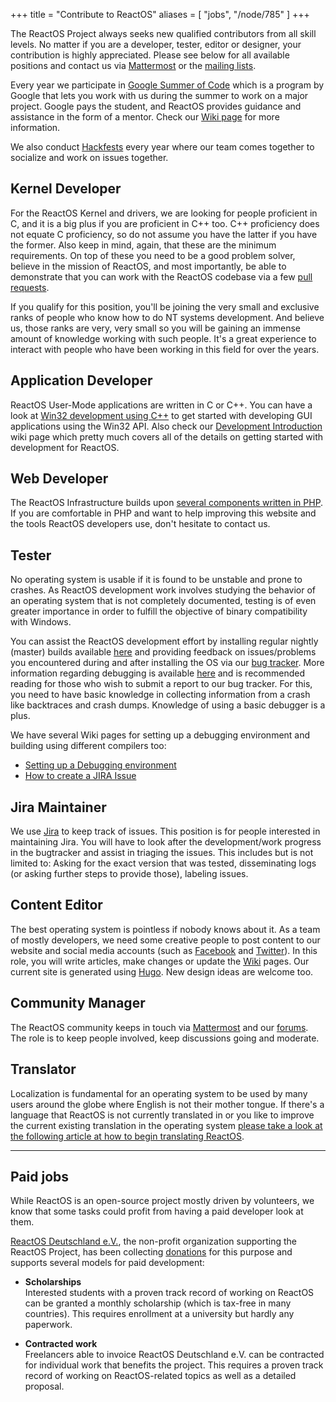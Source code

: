+++
title = "Contribute to ReactOS"
aliases = [ "jobs", "/node/785" ]
+++

The ReactOS Project always seeks new qualified contributors from all skill levels.
No matter if you are a developer, tester, editor or designer, your contribution is highly appreciated.
Please see below for all available positions and contact us via [Mattermost](https://chat.reactos.org) or the [mailing lists](/mailing-lists).

Every year we participate in [Google Summer of Code](https://summerofcode.withgoogle.com/) which is a program by Google that lets you work with us during the summer to work on a major project.
Google pays the student, and ReactOS provides guidance and assistance in the form of a mentor.
Check our [Wiki page](https://reactos.org/wiki/Google_Summer_of_Code) for more information.

We also conduct [Hackfests](https://reactos.org/wiki/Hackfest) every year where our team comes together to socialize and work on issues together.

## Kernel Developer
For the ReactOS Kernel and drivers, we are looking for people proficient in C, and it is a big plus if you are proficient in C++ too. C++ proficiency does not equate C proficiency, so do not assume you have the latter if you have the former. Also keep in mind, again, that these are the minimum requirements. On top of these you need to be a good problem solver, believe in the mission of ReactOS, and most importantly, be able to demonstrate that you can work with the ReactOS codebase via a few [pull requests](https://github.com/reactos/reactos/pulls).

If you qualify for this position, you'll be joining the very small and exclusive ranks of people who know how to do NT systems development.
And believe us, those ranks are very, very small so you will be gaining an immense amount of knowledge working with such people.
It's a great experience to interact with people who have been working in this field for over the years.

## Application Developer
ReactOS User-Mode applications are written in C or C++.
You can have a look at [Win32 development using C++](https://docs.microsoft.com/en-us/windows/win32/LearnWin32/learn-to-program-for-windows) to get started with developing GUI applications using the Win32 API.
Also check our [Development Introduction](https://reactos.org/wiki/Development_Introduction) wiki page which pretty much covers all of the details on getting started with development for ReactOS.

## Web Developer
The ReactOS Infrastructure builds upon [several components written in PHP](https://github.com/reactos/web).
If you are comfortable in PHP and want to help improving this website and the tools ReactOS developers use, don't hesitate to contact us.

## Tester
No operating system is usable if it is found to be unstable and prone to crashes. As ReactOS development work involves studying the behavior of an operating system that is not completely documented, testing is of even greater importance in order to fulfill the objective of binary compatibility with Windows.

You can assist the ReactOS development effort by installing regular nightly (master) builds available [here](https://reactos.org/getbuilds/) and providing feedback on issues/problems you encountered during and after installing the OS via our [bug tracker](https://jira.reactos.org/).
More information regarding debugging is available [here](https://reactos.org/wiki/Debugging) and is recommended reading for those who wish to submit a report to our bug tracker.
For this, you need to have basic knowledge in collecting information from a crash like backtraces and crash dumps. Knowledge of using a basic debugger is a plus.

We have several Wiki pages for setting up a debugging environment and building using different compilers too:
* [Setting up a Debugging environment](https://reactos.org/wiki/Debugging)
* [How to create a JIRA Issue](https://reactos.org/wiki/User:Oldman/A_layman%27s_guide/How_to_create_a_JIRA_Issue)

## Jira Maintainer
We use [Jira](https://jira.reactos.org/) to keep track of issues.
This position is for people interested in maintaining Jira.
You will have to look after the development/work progress in the bugtracker and assist in triaging the issues.
This includes but is not limited to: Asking for the exact version that was tested, disseminating logs (or asking further steps to provide those), labeling issues.

## Content Editor
The best operating system is pointless if nobody knows about it.
As a team of mostly developers, we need some creative people to post content to our website and social media accounts (such as [Facebook](https://www.facebook.com/ReactOS-19143619259/) and [Twitter](https://twitter.com/reactos)).
In this role, you will write articles, make changes or update the [Wiki](https://reactos.org/wiki) pages.
Our current site is generated using [Hugo](https://gohugo.io/).
New design ideas are welcome too.

## Community Manager
The ReactOS community keeps in touch via [Mattermost](https://chat.reactos.org) and our [forums](/forum).
The role is to keep people involved, keep discussions going and moderate.

## Translator
Localization is fundamental for an operating system to be used by many users around the globe where English is not their mother tongue.
If there's a language that ReactOS is not currently translated in or you like to improve the current existing translation in the operating system [please take a look at the following article at how to begin translating ReactOS](/wiki/Translation_Introduction).

----

## Paid jobs
While ReactOS is an open-source project mostly driven by volunteers, we know that some tasks could profit from having a paid developer look at them.

[ReactOS Deutschland e.V.](https://ev.reactos.org), the non-profit organization supporting the ReactOS Project, has been collecting [donations](/donate) for this purpose and supports several models for paid development:

* **Scholarships**<br>
  Interested students with a proven track record of working on ReactOS can be granted a monthly scholarship (which is tax-free in many countries).
  This requires enrollment at a university but hardly any paperwork.

* **Contracted work**<br>
  Freelancers able to invoice ReactOS Deutschland e.V. can be contracted for individual work that benefits the project.
  This requires a proven track record of working on ReactOS-related topics as well as a detailed proposal.
